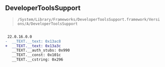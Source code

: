 ## DeveloperToolsSupport

> `/System/Library/Frameworks/DeveloperToolsSupport.framework/Versions/A/DeveloperToolsSupport`

```diff

 22.0.16.0.0
-  __TEXT.__text: 0x13ac8
+  __TEXT.__text: 0x13a3c
   __TEXT.__auth_stubs: 0x990
   __TEXT.__const: 0x101c
   __TEXT.__cstring: 0x296

```
